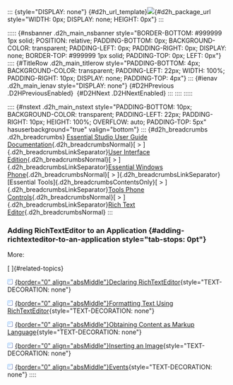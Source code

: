 ::: {style="DISPLAY: none"}
[](ms-xhelp:///?Id=d2h_url_template){#d2h_url_template}![](!package_url!){#d2h_package_url style="WIDTH: 0px; DISPLAY: none; HEIGHT: 0px"}
:::

::::: {#nsbanner .d2h_main_nsbanner style="BORDER-BOTTOM: #999999 1px solid; POSITION: relative; PADDING-BOTTOM: 0px; BACKGROUND-COLOR: transparent; PADDING-LEFT: 0px; PADDING-RIGHT: 0px; DISPLAY: none; BORDER-TOP: #999999 1px solid; PADDING-TOP: 0px; LEFT: 0px"}
:::: {#TitleRow .d2h_main_titlerow style="PADDING-BOTTOM: 4px; BACKGROUND-COLOR: transparent; PADDING-LEFT: 22px; WIDTH: 100%; PADDING-RIGHT: 10px; DISPLAY: none; PADDING-TOP: 4px"}
::: {#ienav .d2h_main_ienav style="DISPLAY: none"}
[](ms-xhelp:///?Id=80348f7d-ae34-4507-b208-9004bb1cb5e2){#D2HPrevious .D2HPreviousEnabled}  [](ms-xhelp:///?Id=badae4e8-6b8c-4902-8597-c15633494777){#D2HNext .D2HNextEnabled}
:::
::::
:::::

:::: {#nstext .d2h_main_nstext style="PADDING-BOTTOM: 10px; BACKGROUND-COLOR: transparent; PADDING-LEFT: 22px; PADDING-RIGHT: 10px; HEIGHT: 100%; OVERFLOW: auto; PADDING-TOP: 5px" hasuserbackground="true" valign="bottom"}
::: {#d2h_breadcrumbs .d2h_breadcrumbs}
[Essential Studio User Guide Documentation](ms-xhelp:///?Id=12457748-09e3-4d74-a240-8e049cedf030){.d2h_breadcrumbsNormal}[ \> ]{.d2h_breadcrumbsLinkSeparator}[User Interface Edition](ms-xhelp:///?Id=c29296b7-531c-413b-a0ec-488ca1f7f669){.d2h_breadcrumbsNormal}[ \> ]{.d2h_breadcrumbsLinkSeparator}[Essential Windows Phone](ms-xhelp:///?Id=5ea1999c-4eff-4775-b84e-407dc825f555){.d2h_breadcrumbsNormal}[ \> ]{.d2h_breadcrumbsLinkSeparator}[Essential Tools]{.d2h_breadcrumbsContentsOnly}[ \> ]{.d2h_breadcrumbsLinkSeparator}[Tools Phone Controls](ms-xhelp:///?Id=785aeb70-aa68-45ce-9666-964f209e58fd){.d2h_breadcrumbsNormal}[ \> ]{.d2h_breadcrumbsLinkSeparator}[Rich Text Editor](ms-xhelp:///?Id=7d9e1c4c-424d-4379-88c1-abcee3d5a37d){.d2h_breadcrumbsNormal}
:::

### Adding RichTextEditor to an Application {#adding-richtexteditor-to-an-application style="tab-stops: 0pt"}

More:

[ ]{#related-topics}

[![](button.gif){border="0" align="absMiddle"}Declaring RichTextEditor](ms-xhelp:///?Id=141c3446-af46-4551-aac9-5b2450829f41){style="TEXT-DECORATION: none"}

[![](button.gif){border="0" align="absMiddle"}Formatting Text Using RichTextEditor](ms-xhelp:///?Id=b9e2ae38-3b7d-461d-a35b-3ad7373ffcec){style="TEXT-DECORATION: none"}

[![](button.gif){border="0" align="absMiddle"}Obtaining Content as Markup Language](ms-xhelp:///?Id=fae9c95f-4b4e-4c9f-99c2-3779d41299c2){style="TEXT-DECORATION: none"}

[![](button.gif){border="0" align="absMiddle"}Inserting an Image](ms-xhelp:///?Id=ad9f06b2-4aca-4cf8-b8bb-2230427a766b){style="TEXT-DECORATION: none"}

[![](button.gif){border="0" align="absMiddle"}Events](ms-xhelp:///?Id=e0a73361-a206-43f0-bfcb-70080973071a){style="TEXT-DECORATION: none"}
::::
